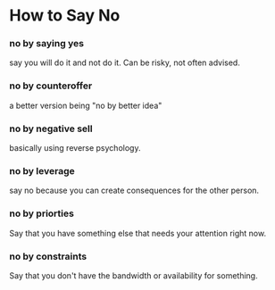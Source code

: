 # How to Say No

### no by saying yes

say you will do it and not do it. Can be risky, not often advised. 

### no by counteroffer

a better version being "no by better idea"

### no by negative sell

basically using reverse psychology. 

### no by leverage

say no because you can create consequences for the other person. 

### no by priorties 

Say that you have something else that needs your attention right now. 

### no by constraints 

Say that you don't have the bandwidth or availability for something. 

